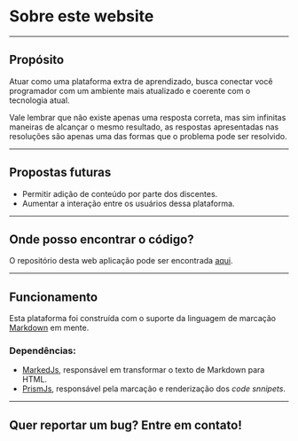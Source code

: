 # Sobre este website
___
## Propósito
Atuar como uma plataforma extra de aprendizado, busca conectar você programador com um ambiente mais atualizado e coerente com o tecnologia atual.

Vale lembrar que não existe apenas uma resposta correta, mas sim infinitas maneiras de alcançar o mesmo resultado, as respostas apresentadas nas resoluções são apenas uma das formas que o problema pode ser resolvido.

___
## Propostas futuras
* Permitir adição de conteúdo por parte dos discentes.
* Aumentar a interação entre os usuários dessa plataforma.

___
## Onde posso encontrar o código?
O repositório desta web aplicação pode ser encontrada [aqui](https://github.com/RafaelFariasUTFPR/Exercicios).

___
## Funcionamento
Esta plataforma foi construída com o suporte da linguagem de marcação [Markdown](https://www.markdownguide.org/) em mente.


### Dependências:
* [MarkedJs](https://marked.js.org/), responsável em transformar o texto de Markdown para HTML.
* [PrismJs](https://prismjs.com/), responsável pela marcação e renderização dos *code snnipets*.
___
## **Quer reportar um bug? Entre em contato!**
